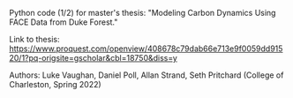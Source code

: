 Python code (1/2) for master's thesis: "Modeling Carbon Dynamics Using FACE Data from Duke Forest."

Link to thesis: https://www.proquest.com/openview/408678c79dab66e713e9f0059dd91520/1?pq-origsite=gscholar&cbl=18750&diss=y

Authors: Luke Vaughan, Daniel Poll, Allan Strand, Seth Pritchard (College of Charleston, Spring 2022)
